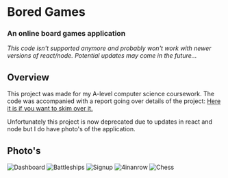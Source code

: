 # Bored Games

### An online board games application
*This code isn't supported anymore and probably won't work with newer versions of react/node. Potential updates may come in the future...*

## Overview
This project was made for my A-level computer science coursework. 
The code was accompanied with a report going over details of the project: [Here it is if you want to skim over it.](https://docs.google.com/document/d/13aPYcoNsQYG-8OQCh5LaPsPrIc6iaBbx6NnNySfClPE/edit?usp=sharing)

Unfortunately this project is now deprecated due to updates in react and node but I do have photo's of the application.

## Photo's
![Dashboard](https://github.com/Harvest-8/boredGames/blob/main/photos/image92.png?raw=true)
![Battleships](https://github.com/Harvest-8/boredGames/blob/main/photos/image87.png?raw=true)
![Signup](https://github.com/Harvest-8/boredGames/blob/main/photos/image8.png?raw=true)
![4inanrow](https://github.com/Harvest-8/boredGames/blob/main/photos/image34.png?raw=true)
![Chess](https://github.com/Harvest-8/boredGames/blob/main/photos/image14.png?raw=true)

